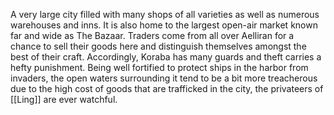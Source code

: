 A very large city filled with many shops of all varieties as well as numerous warehouses and inns. It is also home to the largest open-air market known far and wide as The Bazaar. Traders come from all over Aelliran for a chance to sell their goods here and distinguish themselves amongst the best of their craft. Accordingly, Koraba has many guards and theft carries a hefty punishment. Being well fortified to protect ships in the harbor from invaders, the open waters surrounding it tend to be a bit more treacherous due to the high cost of goods that are trafficked in the city, the privateers of [[Ling]] are ever watchful.
